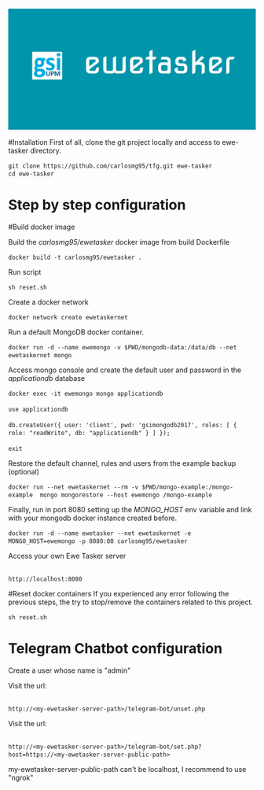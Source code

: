![Ewe Tasker Logo](./www/img/ewetasker.jpg)

#Installation
First of all, clone the git project locally and access to ewe-tasker directory.
```
git clone https://github.com/carlosmg95/tfg.git ewe-tasker
cd ewe-tasker

```

# Step by step configuration
#Build docker image

Build the *carlosmg95/ewetasker* docker image from build Dockerfile

```
docker build -t carlosmg95/ewetasker .

```

Run script
```
sh reset.sh
```

Create a docker network

```
docker network create ewetaskernet

```
Run a default MongoDB docker container.
```
docker run -d --name ewemongo -v $PWD/mongodb-data:/data/db --net ewetaskernet mongo
```
Access mongo console and create the default user and password in the *applicationdb* database
```
docker exec -it ewemongo mongo applicationdb

use applicationdb

db.createUser({ user: 'client', pwd: 'gsimongodb2017', roles: [ { role: "readWrite", db: "applicationdb" } ] });

exit

```
Restore the default channel, rules and users from the example backup (optional)

```
docker run --net ewetaskernet --rm -v $PWD/mongo-example:/mongo-example  mongo mongorestore --host ewemongo /mongo-example

```

Finally, run in port 8080 setting up the *MONGO_HOST* env variable and link with your mongodb docker instance created before.
```
docker run -d --name ewetasker --net ewetaskernet -e MONGO_HOST=ewemongo -p 8080:80 carlosmg95/ewetasker

```
Access your own Ewe Tasker server
```

http://localhost:8080

```
#Reset docker containers
If you experienced any error following the previous steps, the try to stop/remove the containers related to this project.

```
sh reset.sh

```

# Telegram Chatbot configuration
Create a user whose name is "admin"

Visit the url:

```

http://<my-ewetasker-server-path>/telegram-bot/unset.php

```

Visit the url:

```

http://<my-ewetasker-server-path>/telegram-bot/set.php?host=https://<my-ewetasker-server-public-path>

```

my-ewetasker-server-public-path can't be localhost, I recommend to use "ngrok"
